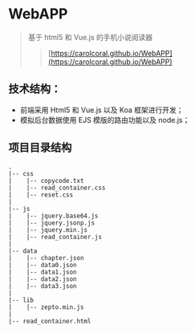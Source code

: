 # WebAPP

> 基于 html5 和 Vue.js 的手机小说阅读器 
>> [https://carolcoral.github.io/WebAPP](https://carolcoral.github.io/WebAPP)

## 技术结构：
* 前端采用 Html5 和 Vue.js 以及 Koa 框架进行开发；
* 模拟后台数据使用 EJS 模版的路由功能以及 node.js；

## 项目目录结构
```
.
|-- css
|    |-- copycode.txt
|    |-- read_container.css
|    |-- reset.css
|
|-- js
|    |-- jquery.base64.js
|    |-- jquery.jsonp.js
|    |-- jquery.min.js
|    |-- read_container.js
|
|-- data
|    |-- chapter.json
|    |-- data0.json
|    |-- data1.json
|    |-- data2.json
|    |-- data3.json
|
|-- lib
|    |-- zepto.min.js
|
|-- read_container.html

```
